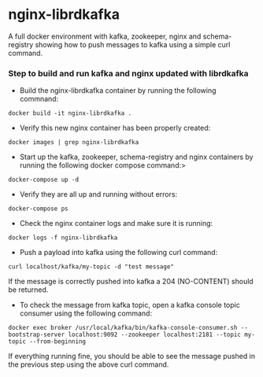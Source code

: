 # nginx-librdkafka
A full docker environment with kafka, zookeeper, nginx and schema-registry showing how to push messages to kafka using a simple curl command.

### Step to build and run kafka and nginx updated with librdkafka

* Build the nginx-librdkafka container by running the following commnand:
```
docker build -it nginx-librdkafka .
```

* Verify this new nginx container has been properly created:
```
docker images | grep nginx-librdkafka
```

* Start up the kafka, zookeeper, schema-registry and nginx containers by running the following docker compose command:>
```
docker-compose up -d
```

* Verify they are all up and running without errors:
```
docker-compose ps
```

* Check the nginx container logs and make sure it is running:
```
docker logs -f nginx-librdkafka
```

* Push a payload into kafka using the following curl command:
```
curl localhost/kafka/my-topic -d "test message"
```
If the message is correctly pushed into kafka a 204 (NO-CONTENT) should be returned.

* To check the message from kafka topic, open a kafka console topic consumer using the following command:
```
docker exec broker /usr/local/kafka/bin/kafka-console-consumer.sh --bootstrap-server localhost:9092 --zookeeper localhost:2181 --topic my-topic --from-beginning
```
If everything running fine, you should be able to see the message pushed in the previous step using the above curl command.



